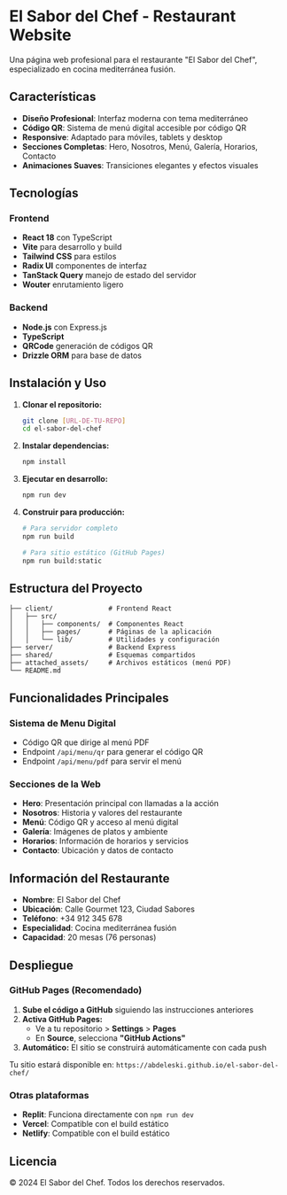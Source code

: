 # El Sabor del Chef - Restaurant Website

Una página web profesional para el restaurante "El Sabor del Chef", especializado en cocina mediterránea fusión.

## Características

- **Diseño Profesional**: Interfaz moderna con tema mediterráneo
- **Código QR**: Sistema de menú digital accesible por código QR
- **Responsive**: Adaptado para móviles, tablets y desktop
- **Secciones Completas**: Hero, Nosotros, Menú, Galería, Horarios, Contacto
- **Animaciones Suaves**: Transiciones elegantes y efectos visuales

## Tecnologías

### Frontend
- **React 18** con TypeScript
- **Vite** para desarrollo y build
- **Tailwind CSS** para estilos
- **Radix UI** componentes de interfaz
- **TanStack Query** manejo de estado del servidor
- **Wouter** enrutamiento ligero

### Backend
- **Node.js** con Express.js
- **TypeScript** 
- **QRCode** generación de códigos QR
- **Drizzle ORM** para base de datos

## Instalación y Uso

1. **Clonar el repositorio:**
   ```bash
   git clone [URL-DE-TU-REPO]
   cd el-sabor-del-chef
   ```

2. **Instalar dependencias:**
   ```bash
   npm install
   ```

3. **Ejecutar en desarrollo:**
   ```bash
   npm run dev
   ```

4. **Construir para producción:**
   ```bash
   # Para servidor completo
   npm run build
   
   # Para sitio estático (GitHub Pages)
   npm run build:static
   ```

## Estructura del Proyecto

```
├── client/              # Frontend React
│   ├── src/
│   │   ├── components/  # Componentes React
│   │   ├── pages/       # Páginas de la aplicación
│   │   └── lib/         # Utilidades y configuración
├── server/              # Backend Express
├── shared/              # Esquemas compartidos
├── attached_assets/     # Archivos estáticos (menú PDF)
└── README.md
```

## Funcionalidades Principales

### Sistema de Menu Digital
- Código QR que dirige al menú PDF
- Endpoint `/api/menu/qr` para generar el código QR
- Endpoint `/api/menu/pdf` para servir el menú

### Secciones de la Web
- **Hero**: Presentación principal con llamadas a la acción
- **Nosotros**: Historia y valores del restaurante
- **Menú**: Código QR y acceso al menú digital
- **Galería**: Imágenes de platos y ambiente
- **Horarios**: Información de horarios y servicios
- **Contacto**: Ubicación y datos de contacto

## Información del Restaurante

- **Nombre**: El Sabor del Chef
- **Ubicación**: Calle Gourmet 123, Ciudad Sabores
- **Teléfono**: +34 912 345 678
- **Especialidad**: Cocina mediterránea fusión
- **Capacidad**: 20 mesas (76 personas)

## Despliegue

### GitHub Pages (Recomendado)

1. **Sube el código a GitHub** siguiendo las instrucciones anteriores
2. **Activa GitHub Pages:**
   - Ve a tu repositorio > **Settings** > **Pages**
   - En **Source**, selecciona **"GitHub Actions"**
3. **Automático:** El sitio se construirá automáticamente con cada push

Tu sitio estará disponible en: `https://abdeleski.github.io/el-sabor-del-chef/`

### Otras plataformas
- **Replit**: Funciona directamente con `npm run dev`
- **Vercel**: Compatible con el build estático
- **Netlify**: Compatible con el build estático

## Licencia

© 2024 El Sabor del Chef. Todos los derechos reservados.